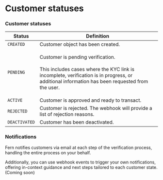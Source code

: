 # Customer statuses

### Customer statuses

| Status        | Definition                                                                                                                                                                                      |
| ------------- | ----------------------------------------------------------------------------------------------------------------------------------------------------------------------------------------------- |
| `CREATED`     | Customer object has been created.                                                                                                                                                               |
| `PENDING`     | <p>Customer is pending verification. <br><br>This includes cases where the KYC link is incomplete, verification is in progress, or additional information has been requested from the user.</p> |
| `ACTIVE`      | Customer is approved and ready to transact.                                                                                                                                                     |
| `REJECTED`    | Customer is rejected. The webhook will provide a list of rejection reasons.                                                                                                                     |
| `DEACTIVATED` | Customer has been deactivated.                                                                                                                                                                  |

### Notifications

Fern notifies customers via email at each step of the verification process, handling the entire process on your behalf.

Additionally, you can use webhook events to trigger your own notifications, offering in-context guidance and next steps tailored to each customer state. (Coming soon)
